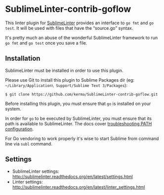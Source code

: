 SublimeLinter-contrib-goflow
============================

This linter plugin for [SublimeLinter](https://github.com/SublimeLinter/SublimeLinter) provides an interface to `go fmt` and `go test`. It will be used with files that have the “source.go” syntax.

It's pretty much an abuse of the wonderful SublimeLinter framework to run `go fmt` and `go test` once you save a file.

## Installation
SublimeLinter must be installed in order to use this plugin. 

Please use Git to install this plugin to Sublime Packages dir (eg: `~/Library/Application\ Support/Sublime Text 3/Packages`):

  ```
  $ git clone https://github.com/kerma/SublimeLinter-contrib-goflow.git
  ```

Before installing this plugin, you must ensure that `go` is installed on your system.

In order for `go` to be executed by SublimeLinter, you must ensure that its path is available to SublimeLinter. The docs cover [troubleshooting PATH configuration](http://sublimelinter.readthedocs.io/en/latest/troubleshooting.html#finding-a-linter-executable).

For Go vendoring to work properly it's wise to start Sublime from command line via `subl` command. 

## Settings
- SublimeLinter settings: http://sublimelinter.readthedocs.org/en/latest/settings.html
- Linter settings: http://sublimelinter.readthedocs.org/en/latest/linter_settings.html
